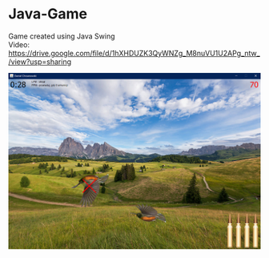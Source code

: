 # Java-Game
Game created using Java Swing</br>
Video: https://drive.google.com/file/d/1hXHDUZK3QyWNZg_M8nuVU1U2APg_ntw_/view?usp=sharing

![alt text](https://github.com/danielChrzanowski/Java-Game/blob/master/gra_screen.png?raw=true)
